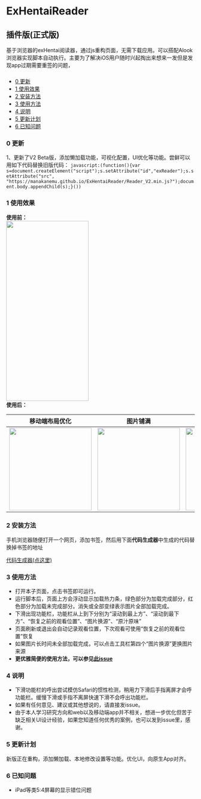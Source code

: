 # ExHentaiReader  
## 插件版(正式版)  
基于浏览器的exHentai阅读器，通过js重构页面，无需下载应用。可以搭配Alook浏览器实现脚本自动执行。主要为了解决iOS用户随时兴起掏出来想来一发但是发现app过期需要重签的问题，
###
* [0 更新](#0-更新)  
* [1 使用效果](#1-使用效果)  
* [2 安装方法](#2-安装方法)  
* [3 使用方法](#3-使用方法)  
* [4 说明](#4-说明)
* [5 更新计划](#5-更新计划)
* [6 已知问题](#6-已知问题)  


### 0 更新  
1、更新了V2 Beta版，添加懒加载功能，可视化配置，UI优化等功能。尝鲜可以用如下代码替换旧版代码：
```javascript:(function(){var s=document.createElement("script");s.setAttribute("id","exReader");s.setAttribute("src", "https://manakanemu.github.io/ExHentaiReader/Reader_V2.min.js?");document.body.appendChild(s);}())```
### 1 使用效果
**使用前：**  
<img align=center src='https://raw.githubusercontent.com/manakanemu/ExHentaiReader/master/describe/1.jpg' width='220px' height='480px'>  
**使用后：**  

|移动端布局优化|图片铺满|下滑功能栏|标签翻译|
|-------|---------|--------|------------|
|<img src='https://raw.githubusercontent.com/manakanemu/ExHentaiReader/master/describe/2.jpg' width='220px'>|<img src='https://raw.githubusercontent.com/manakanemu/ExHentaiReader/master/describe/3.jpg' width='220px'>|<img src='https://raw.githubusercontent.com/manakanemu/ExHentaiReader/master/describe/4.jpg' width='220px'>|<img src='https://raw.githubusercontent.com/manakanemu/ExHentaiReader/master/describe/5.jpg' width='220px'>|


### 2 安装方法  
手机浏览器随便打开一个网页，添加书签，然后用下面**代码生成器**中生成的代码替换掉书签的地址

[代码生成器(点这里)](https://manakanemu.github.io/ExHentaiReader/)  
  
### 3 使用方法
* 打开本子页面，点击书签即可运行。  
* 运行脚本后，页面上方会浮动显示加载热力条，绿色部分为加载完成部分，红色部分为加载未完成部分。消失或全部变绿表示图片全部加载完成。
* 下滑出现功能栏，功能栏从上到下分别为“滚动到最上方”、“滚动到最下方”、“恢复之前的观看位置”、“图片换源”、“原汁原味”
* 页面刷新或退出会自动记录观看位置，下次观看可使用“恢复之前的观看位置”恢复
* 如果图片长时间未全部加载完成，可以点击工具栏第四个“图片换源”更换图片来源
* **更优雅简便的使用方法，可以参见[此issue](https://github.com/manakanemu/ExHentaiReader/issues/2)**



### 4 说明
* 下滑功能栏的呼出尝试模仿Safari的惯性检测，稍用力下滑后手指离屏才会呼功能栏。缓慢下滑或手指不离屏快速下滑不会呼出功能栏。
* 如果有任何意见、建议或其他想说的，请直接发issue。  
* 由于本人学习研究方向和web以及移动端app并不相关，想进一步优化但苦于缺乏相关UI设计经验，如果您知道任何优秀的案例，也可以发到issue里，感谢。

### 5 更新计划
新版正在重构，添加懒加载、本地修改设置等功能。优化UI，向原生App对齐。
### 6 已知问题
*  iPad等类5:4屏幕的显示错位问题

